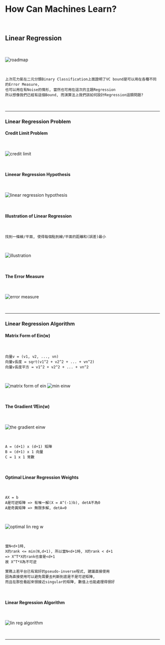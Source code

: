 # How Can Machines Learn?

<br />

## Linear Regression

<br />

![roadmap](https://github.com/linda2020130/Notes_ML-Foundations/blob/master/Pictures/Week%209/roadmap.PNG)

<br />

```
上次花力氣在二元分類Binary Classification上面證明了VC bound是可以用在各種不同的Error Measure,
也可以用在有Noise的情形, 當然也可用在這次的主題Regression
所以想像我們已經有這個Bound, 而演算法上我們該如何設計Regression這類問題?
```

<br />

***

### Linear Regression Problem

#### Credit Limit Problem

<br />

![credit limit](https://github.com/linda2020130/Notes_ML-Foundations/blob/master/Pictures/Week%209/credit%20limit.PNG)

<br />

#### Lineear Regression Hypothesis

<br />

![linear regression hypothesis](https://github.com/linda2020130/Notes_ML-Foundations/blob/master/Pictures/Week%209/linear%20regression%20hypothesis.PNG)

<br />

#### Illustration of Linear Regression

<br />

```
找到一條線/平面, 使得每個點到線/平面的距離和(誤差)最小
```

<br />

![illustration](https://github.com/linda2020130/Notes_ML-Foundations/blob/master/Pictures/Week%209/illustration.PNG)

<br />

#### The Error Measure

<br />

![error measure](https://github.com/linda2020130/Notes_ML-Foundations/blob/master/Pictures/Week%209/error%20measure.PNG)

<br />

***

### Linear Regression Algorithm

#### Matrix Form of Ein(w)

<br />

```
向量v = (v1, v2, ..., vn)
向量v長度 = sqrt(v1^2 + v2^2 + ... + vn^2)
向量v長度平方 = v1^2 + v2^2 + ... + vn^2
```

<br />

![matrix form of ein](https://github.com/linda2020130/Notes_ML-Foundations/blob/master/Pictures/Week%209/matrix%20form%20of%20ein.PNG)
![min einw](https://github.com/linda2020130/Notes_ML-Foundations/blob/master/Pictures/Week%209/min%20einw.PNG)

<br />

#### The Gradient ∇Ein(w)

<br />

![the gradient einw](https://github.com/linda2020130/Notes_ML-Foundations/blob/master/Pictures/Week%209/the%20gradient%20einw.PNG)

<br />

```
A = (d+1) x (d+1) 矩陣
B = (d+1) x 1 向量
C = 1 x 1 常數
```

<br />

#### Optimal Linear Regression Weights

<br />

```
AX = b
A是可逆矩陣 => 有唯一解(X = A^(-1)b), detA不為0
A是奇異矩陣 => 無限多解, detA=0
```

<br />

![optimal lin reg w](https://github.com/linda2020130/Notes_ML-Foundations/blob/master/Pictures/Week%209/optimal%20lin%20reg%20w.PNG)

<br />

```
當N<d+1時, 
X的rank <= min(N,d+1), 所以當N<d+1時, X的rank < d+1
=> X^T*X的rank也會是<d+1
故 X^T*X為不可逆

實務上若平台已有寫好的pseudo-inverse程式, 建議直接使用
因為直接使用可以避免需要去判斷到底是不是可逆矩陣,
而且在那些看起來很接近singular的矩陣, 數值上也能處理得很好
```
<br />

#### Linear Regression Algorithm

<br />

![lin reg algorithm](https://github.com/linda2020130/Notes_ML-Foundations/blob/master/Pictures/Week%209/lin%20reg%20algorithm.PNG)

<br />

***



